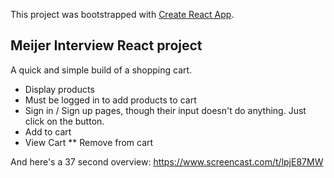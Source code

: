 This project was bootstrapped with [Create React App](https://github.com/facebook/create-react-app).

## Meijer Interview React project

A quick and simple build of a shopping cart. 
* Display products
* Must be logged in to add products to cart
* Sign in / Sign up pages, though their input doesn't do anything. Just click on the button.
* Add to cart
* View Cart
** Remove from cart

And here's a 37 second overview: https://www.screencast.com/t/lpjE87MW
